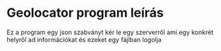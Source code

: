 # Geolocator program leírás

Ez a program egy json szabványt kér le egy szerverről ami egy
konkrét helyről ad információkat és ezeket egy fájlban logolja